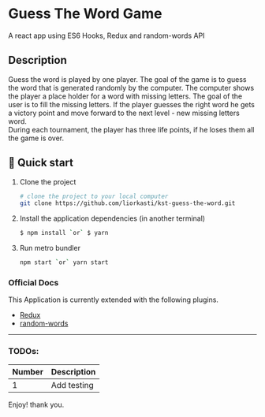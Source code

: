 # Guess The Word Game
A react app using ES6 Hooks, Redux and random-words API

## Description
Guess the word is played by one player. The goal of the game is to guess the word that is generated randomly by the computer. 
The computer shows the player a place holder for a word with missing letters. The goal of the user is to fill the missing letters. If the player guesses the right word he gets a victory point and move forward to the next level - new missing letters word. 	
During each tournament, the player has three life points, if he loses them all the game is over.

## 🚀 Quick start

1.  
    Clone the project
    ```sh
    # clone the project to your local computer
    git clone https://github.com/liorkasti/kst-guess-the-word.git
    ```
1.  
    Install the application dependencies (in another terminal)
    ```sh
    $ npm install `or` $ yarn 
    ```
1.  
    Run metro bundler
    ```sh
    npm start `or` yarn start
    ```

### Official Docs
This Application is currently extended with the following plugins.
* [Redux](https://redux.js.org)
* [random-words](https://yarnpkg.com/package/random-words)
_______________________________________________

### TODOs:

| Number | Description |
| ------ | ------ |
| 1 | Add testing

Enjoy! thank you.